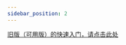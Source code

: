 ```yaml
---
sidebar_position: 2
---
```



<a target="_blank" href="https://minjiekaiguan.yuque.com/books/share/0096dd2d-8440-4b6c-982a-4b1009a38a66/itp6yg">旧版（可用版）的快速入门，请点击此处</a>
